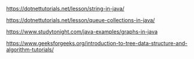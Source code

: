 https://dotnettutorials.net/lesson/string-in-java/

https://dotnettutorials.net/lesson/queue-collections-in-java/

https://www.studytonight.com/java-examples/graphs-in-java

https://www.geeksforgeeks.org/introduction-to-tree-data-structure-and-algorithm-tutorials/

